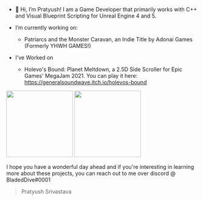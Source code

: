 - 👋 Hi, I’m Pratyush! I am a Game Developer that primarily works with C++ and Visual Blueprint Scripting for Unreal Engine 4 and 5. 
- I’m currently working on:
  - Patriarcs and the Monster Caravan, an Indie Title by Adonai Games (Formerly YHWH GAMES!)

- I've Worked on 
  - Holevo's Bound: Planet Meltdown, a 2.5D Side Scroller for Epic Games' MegaJam 2021. You can play it here: https://generalsoundwave.itch.io/holevos-bound

<img src="https://user-images.githubusercontent.com/47223534/130740037-87d44b4b-28cd-40af-8726-0a3a79bdf0b9.png" width="175" height="175"> <img src="https://user-images.githubusercontent.com/47223534/130739040-e8c2994d-eb34-4404-bf9c-42a3aa5fb1f0.png" width="175" height="175">

I hope you have a wonderful day ahead and if you're interesting in learning more about these projects, you can reach out to me over discord @ BladedDive#0001


>Pratyush Srivastava

<!---
PratyushSr/PratyushSr is a ✨ special ✨ repository because its `README.md` (this file) appears on your GitHub profile.
You can click the Preview link to take a look at your changes.
  - Re-IsoJack, a passion project by Autumnrealm.
--->
